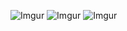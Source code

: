 
![Imgur](https://i.imgur.com/g2Fw88Q.png)
![Imgur](https://i.imgur.com/exv5ujr.png)
![Imgur](https://i.imgur.com/1CmKwgW.png)
